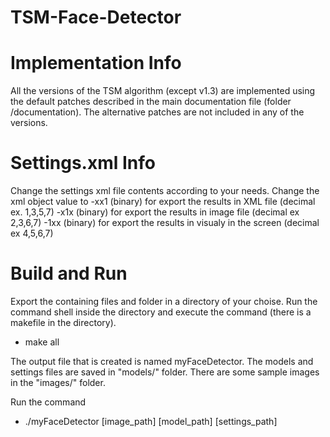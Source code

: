 # TSM-Face-Detector

# Implementation Info
All the versions of the TSM algorithm (except v1.3) are implemented using the default patches described in the main documentation file (folder /documentation).
The alternative patches are not included in any of the versions.

# Settings.xml Info
Change the settings xml file contents according to your needs.
Change the <outputType> xml object value to
-xx1 (binary) for export the results in XML file (decimal ex. 1,3,5,7)
-x1x (binary) for export the results in image file (decimal ex 2,3,6,7)
-1xx (binary) for export the results in visualy in the screen (decimal ex 4,5,6,7)

# Build and Run
Export the containing files and folder in a directory of your choise.
Run the command shell inside the directory and execute the command (there is a makefile in the directory).
- make all

The output file that is created is named myFaceDetector.
The models and settings files are saved in "models/" folder.
There are some sample images in the "images/" folder.

Run the command
- ./myFaceDetector [image_path] [model_path] [settings_path]

